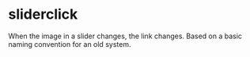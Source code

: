 # sliderclick
When the image in a slider changes, the link changes.  Based on a basic naming convention for an old system.
